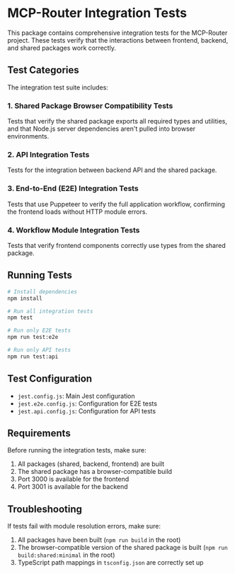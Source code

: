 # MCP-Router Integration Tests

This package contains comprehensive integration tests for the MCP-Router project. These tests verify that the interactions between frontend, backend, and shared packages work correctly.

## Test Categories

The integration test suite includes:

### 1. Shared Package Browser Compatibility Tests
Tests that verify the shared package exports all required types and utilities, and that Node.js server dependencies aren't pulled into browser environments.

### 2. API Integration Tests
Tests for the integration between backend API and the shared package.

### 3. End-to-End (E2E) Integration Tests
Tests that use Puppeteer to verify the full application workflow, confirming the frontend loads without HTTP module errors.

### 4. Workflow Module Integration Tests
Tests that verify frontend components correctly use types from the shared package.

## Running Tests

```bash
# Install dependencies
npm install

# Run all integration tests
npm test

# Run only E2E tests
npm run test:e2e

# Run only API tests
npm run test:api
```

## Test Configuration

- `jest.config.js`: Main Jest configuration
- `jest.e2e.config.js`: Configuration for E2E tests
- `jest.api.config.js`: Configuration for API tests

## Requirements

Before running the integration tests, make sure:

1. All packages (shared, backend, frontend) are built
2. The shared package has a browser-compatible build
3. Port 3000 is available for the frontend
4. Port 3001 is available for the backend

## Troubleshooting

If tests fail with module resolution errors, make sure:

1. All packages have been built (`npm run build` in the root)
2. The browser-compatible version of the shared package is built (`npm run build:shared:minimal` in the root)
3. TypeScript path mappings in `tsconfig.json` are correctly set up 